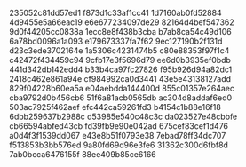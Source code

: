 235052c81dd57ed1
f873d1c33af1cc41
1d7160ab0fd52884
4d9455e5a66eac19
e6e677234097de29
82164d4bef547362
9d0f44205cc0838a
1ecc8e8f438b3cba
b7ab8ca54c49d106
6a78bd0096a1a093
e179673337fa7f62
9ec127190b2f131d
d23c3ede3702164e
1a5306c4231474b5
c80e88353f97f1c4
c42472f434459c94
9cfb17e3f5696d79
ee6d0b3935ef0bdb
441d342db142edd4
b33b4ca97fc27826
f95b926d94a82dc1
2418c462e861a94e
cf984992ca0d3441
43e5e43138127add
829f04228b60ea5a
e04aebdda144400d
855c01357e264aec
cba9792d0b456cb6
51f6a81acb0565db
ac304d8addaf6ed0
503ac7925f462aef
efc442ca59261fd3
b4154c1b88e16f18
6dbb259637b2988c
d53985e540c48c3c
da023527e48cbbfe
cb66594abfed43cb
fd39fb9e90e042ad
675cef83cef1d476
a0d4f3f1539dd067
e43e8b51f0793e38
7ebad78ff34dc707
f513853b3bb576ed
9a80fd69d96e3fe6
31362c300d6fbf8d
7ab0bcca6476155f
88ee409b85ce6166
